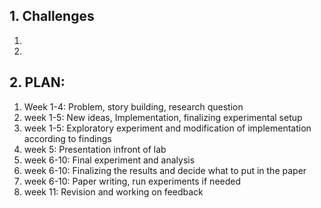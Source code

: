 ## 1. Challenges
1.
2. 

## 2. PLAN:
1. Week 1-4: Problem, story building, research question
2. week 1-5: New ideas, Implementation, finalizing experimental setup
3. week 1-5: Exploratory experiment and modification of implementation according to findings
4. week 5: Presentation infront of lab
5. week 6-10: Final experiment and analysis
6. week 6-10: Finalizing the results and decide what to put in the paper
7. week 6-10: Paper writing, run experiments if needed
8. week 11: Revision and working on feedback
